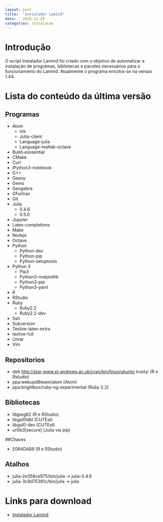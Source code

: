 ```yaml
---
layout: post
title:  "Instalador Lamind"
date:   2016-11-28
categories: instalacao
---
```


# Introdução
O script Instalador Lamind foi criado com o objetivo de automatizar a instalação
de programas, bibliotecas e pacotes necessários para o funcionamento do Lamind.
Atualmente o programa encotra-se na versao 1.44.


# Lista do conteúdo da última versão

## Programas
- Atom
    - Ink
    - Julia-client
    - Language-julia
    - Language-matlab-octave
- Build-esssential
- CMake
- Curl
- IPython3-notebook
- G++
- Geany
- Gems
- Geogebra
- GFortran
- Git
- Julia
  - 0.4.6
  - 0.5.0
- Jupyter
- Latex-completions
- Make
- Nodejs
- Octave
- Python
  - Python-dev
  - Python-pip
  - Python-setuptools
- Python 3
  - Pip3
  - Python3-matplotlib
  - Python3-pip
  - Python3-yaml
- R
- RStudio
- Ruby
  - Ruby2.2
  - Ruby2.2-dev
- Ssh
- Subversion
- Texlive-latex-extra
- texlive-full
- Unrar
- Vim

## Repositorios
 - deb http://star-www.st-andrews.ac.uk/cran/bin/linux/ubuntu trusty/ (R e Rstudio)
 - ppa:webupd8team/atom (Atom)
 - ppa:brightbox/ruby-ng-experimental (Ruby 2.2)

## Bibliotecas
- libjpeg62 (R e RStudio)
- libgsl0ldbl (CUTEst)
- libgsl0-dev (CUTEst)
- urllib3[secure] (Julia via pip)

##Chaves
- E084DAB9  (R e RStudio)

## Atalhos
  - julia-2e358ce975/bin/julia -> julia-0.4.6
  - julia-3c9d75391c/bin/julia -> julia

# Links para download
 - [Instalador Lamind](http://ufpr-lamind.github.io/files/Instalador-Lamind.sh)

